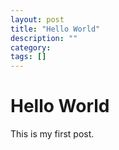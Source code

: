 ```yaml
---
layout: post
title: "Hello World"
description: ""
category: 
tags: []
---
```

<!-- #{% include JB/setup %} -->

# Hello World  #

This is my first post. 
